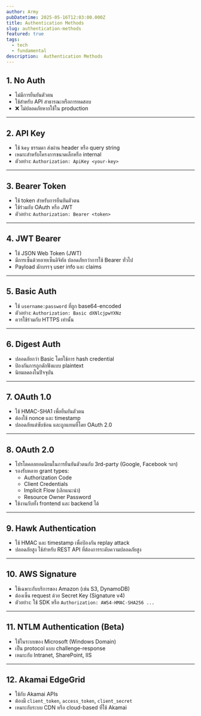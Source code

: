 ```yaml
---
author: Army
pubDatetime: 2025-05-16T12:03:00.000Z
title: Authentication Methods
slug: authentication-methods
featured: true
tags:
  - tech
  - fundamental
description:  Authentication Methods 
---
```

## 1. No Auth

- ไม่มีการยืนยันตัวตน
- ใช้สำหรับ API สาธารณะหรือการทดสอบ
- ❌ ไม่ปลอดภัยหากใช้ใน production

---

## 2. API Key

- ใช้ `key` ธรรมดา ส่งผ่าน header หรือ query string
- เหมาะสำหรับโครงการขนาดเล็กหรือ internal
- ตัวอย่าง: `Authorization: ApiKey <your-key>`

---

## 3. Bearer Token

- ใช้ token สำหรับการยืนยันตัวตน
- ใช้ร่วมกับ OAuth หรือ JWT
- ตัวอย่าง: `Authorization: Bearer <token>`

---

## 4. JWT Bearer

- ใช้ JSON Web Token (JWT)
- มีการเซ็นด้วยลายเซ็นดิจิทัล ปลอดภัยกว่าการใช้ Bearer ทั่วไป
- Payload มักบรรจุ user info และ claims

---

## 5. Basic Auth

- ใช้ `username:password` ที่ถูก base64-encoded
- ตัวอย่าง: `Authorization: Basic dXNlcjpwYXNz`
- ควรใช้ร่วมกับ HTTPS เท่านั้น

---

## 6. Digest Auth

- ปลอดภัยกว่า Basic โดยใช้การ hash credential
- ป้องกันการถูกดักฟังแบบ plaintext
- นิยมลดลงในปัจจุบัน

---

## 7. OAuth 1.0

- ใช้ HMAC-SHA1 เพื่อยืนยันตัวตน
- ต้องใช้ nonce และ timestamp
- ปลอดภัยแต่ซับซ้อน และถูกแทนที่โดย OAuth 2.0

---

## 8. OAuth 2.0

- โปรโตคอลยอดนิยมในการยืนยันตัวตนกับ 3rd-party (Google, Facebook ฯลฯ)
- รองรับหลาย grant types:
  - Authorization Code
  - Client Credentials
  - Implicit Flow (เลิกแนะนำ)
  - Resource Owner Password
- ใช้งานกับทั้ง frontend และ backend ได้

---

## 9. Hawk Authentication

- ใช้ HMAC และ timestamp เพื่อป้องกัน replay attack
- ปลอดภัยสูง ใช้สำหรับ REST API ที่ต้องการระดับความปลอดภัยสูง

---

## 10. AWS Signature

- ใช้เฉพาะกับบริการของ Amazon (เช่น S3, DynamoDB)
- ต้องเซ็น request ด้วย Secret Key (Signature v4)
- ตัวอย่าง: ใช้ SDK หรือ `Authorization: AWS4-HMAC-SHA256 ...`

---

## 11. NTLM Authentication (Beta)

- ใช้ในระบบของ Microsoft (Windows Domain)
- เป็น protocol แบบ challenge-response
- เหมาะกับ Intranet, SharePoint, IIS

---

## 12. Akamai EdgeGrid

- ใช้กับ Akamai APIs
- ต้องมี `client_token`, `access_token`, `client_secret`
- เหมาะกับระบบ CDN หรือ cloud-based ที่ใช้ Akamai

